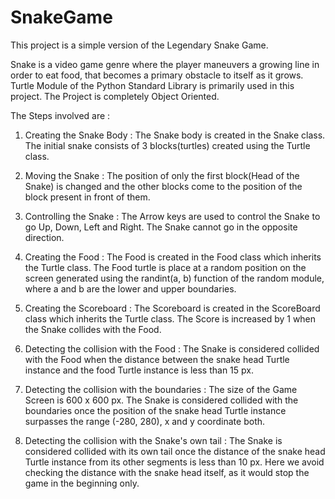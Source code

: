# SnakeGame
This project is a simple version of the Legendary Snake Game.

Snake is a video game genre where the player maneuvers a growing line in order to eat food,
that becomes a primary obstacle to itself as it grows.
Turtle Module of the Python Standard Library is primarily used in this project.
The Project is completely Object Oriented.

The Steps involved are :

1. Creating the Snake Body :
   The Snake body is created in the Snake class.
   The initial snake consists of 3 blocks(turtles) created using the Turtle class.
   
2. Moving the Snake :
   The position of only the first block(Head of the Snake) is changed and the other blocks
   come to the position of the block present in front of them.
   
3. Controlling the Snake :
   The Arrow keys are used to control the Snake to go Up, Down, Left and Right.
   The Snake cannot go in the opposite direction.
   
4. Creating the Food :
   The Food is created in the Food class which inherits the Turtle class.
   The Food turtle is place at a random position on the screen generated using the
   randint(a, b) function of the random module, where a and b are the lower and upper boundaries.
   
5. Creating the Scoreboard :
   The Scoreboard is created in the ScoreBoard class which inherits the Turtle class.
   The Score is increased by 1 when the Snake collides with the Food.
   
6. Detecting the collision with the Food :
   The Snake is considered collided with the Food when the distance between the snake head
   Turtle instance and the food Turtle instance is less than 15 px.
   
7. Detecting the collision with the boundaries :
   The size of the Game Screen is 600 x 600 px. The Snake is considered collided with the boundaries
   once the position of the snake head Turtle instance surpasses the range (-280, 280), x and y coordinate both.
   
8. Detecting the collision with the Snake's own tail :
   The Snake is considered collided with its own tail once the distance of the snake head Turtle instance from
   its other segments is less than 10 px. Here we avoid checking the distance with the snake head itself, as it
   would stop the game in the beginning only.
